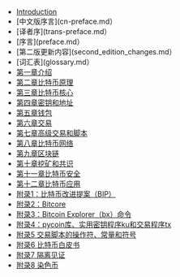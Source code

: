 

* [Introduction](README.md)
* [中文版序言](cn-preface.md）
* [译者序](trans-preface.md）
* [序言](preface.md）
* [第二版更新内容](second_edition_changes.md）
* [词汇表](glossary.md）
* [第一章介绍](ch01.md)
* [第二章比特币原理](ch02.md)
* [第三章比特币核心](ch03.md)
* [第四章密钥和地址](ch04.md)
* [第五章钱包](ch05.md)
* [第六章交易](ch06.md)
* [第七章高级交易和脚本](ch07.md)
* [第八章比特币网络](ch08.md)
* [第九章区块链](ch09.md)
* [第十章挖矿和共识](ch10.md)
* [第十一章比特币安全](ch11.md)
* [第十二章比特币应用](ch12.md)
* [附录1：比特币改进提案（BIP）](appdx-bips.md)
* [附录2：Bitcore](appdx-bitcore.md)
* [附录3：Bitcoin Explorer（bx）命令](appdx-bx.md)
* [附录4：pycoin库、实用密钥程序ku和交易程序tx](fappdx-pycoin.md)
* [附录5 交易脚本的操作符、常量和符号](appdx-scriptops.md)
* [附录6 比特币白皮书](appdx-bitcoinwhitepaper.md)
* [附录7 隔离见证](appdx-segwit.md)
* [附录8 染色币](appdx-colored_coins.md)
